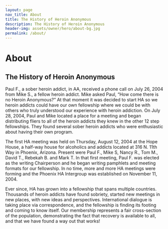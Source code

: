 ```yaml
---
layout: page
nav_title: About
title: The History of Heroin Anonymous
description: The History of Heroin Anonymous
header-img: assets/owner/hero/about-bg.jpg
permalink: /about/
---
```


# About
## The History of Heroin Anonymous

Paul F., a sober heroin addict, in AA, received a phone call on July 26, 2004 from Mike S., a fellow heroin addict. Mike
asked Paul, “How come there is no Heroin Anonymous?” At that moment it was decided to start HA so we heroin addicts
could have our own fellowship where we could be with others who truly understood our experience with heroin addiction.
On July 28, 2004, Paul and Mike located a place for a meeting and began distributing fliers to all of the heroin addicts
they knew in the other 12 step fellowships. They found several sober heroin addicts who were enthusiastic about having
their own program.

The first HA meeting was held on Thursday, August 12, 2004 at the Hope House, a half-way house for alcoholics and
addicts located at 316 N. 11th Way in Phoenix, Arizona. Present were Paul F., Mike S, Nancy R., Tom M., David T.,
Rebekah B. and Mark T. In that first meeting, Paul F. was elected as the writing Chairperson and he began writing
pamphlets and meeting formats for our fellowship. In no time, more and more HA meetings were forming and the Phoenix HA
Intergroup was established on November 11, 2004.

Ever since, HA has grown into a fellowship that spans multiple countries. Thousands of heroin addicts have found
sobriety, started new meetings in new places, with new ideas and perspectives. International dialogue is taking place
via correspondence, and the fellowship is finding its footing and coming to know itself. Our membership represents a
fair cross-section of the population, demonstrating the fact that recovery is available to all, and that we have found a
way out that works!